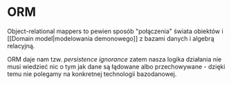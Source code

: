# ORM

Object-relational mappers to pewien sposób "połączenia" świata obiektów i [[Domain model|modelowania demonowego]] z bazami danych i algebrą relacyjną. 

ORM daje nam tzw. *persistence ignorance* zatem nasza logika działania nie musi wiedzieć nic o tym jak dane są łądowane albo przechowywane - dzięki temu nie polegamy na konkretnej technologii bazodanowej.